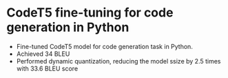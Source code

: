 # CodeT5 fine-tuning for code generation in Python

- Fine-tuned CodeT5 model for code generation task in Python.
- Achieved 34 BLEU
- Performed dynamic quantization, reducing the model ssize by 2.5 times with 33.6 BLEU score
